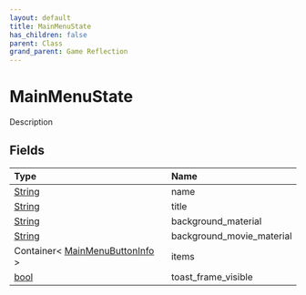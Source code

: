 ```yaml
---
layout: default
title: MainMenuState
has_children: false
parent: Class
grand_parent: Game Reflection
---
```

# MainMenuState
Description 

## Fields

| Type | Name |
|:----------|:--------------|
| [String](/riftbreaker-wiki/docs/game-reflection/components/string/) | name |
| [String](/riftbreaker-wiki/docs/game-reflection/components/string/) | title |
| [String](/riftbreaker-wiki/docs/game-reflection/components/string/) | background_material |
| [String](/riftbreaker-wiki/docs/game-reflection/components/string/) | background_movie_material |
| Container< [MainMenuButtonInfo](/riftbreaker-wiki/docs/game-reflection/classes/main_menu_button_info/) > | items |
| [bool](/riftbreaker-wiki/docs/game-reflection/components/bool/) | toast_frame_visible |

